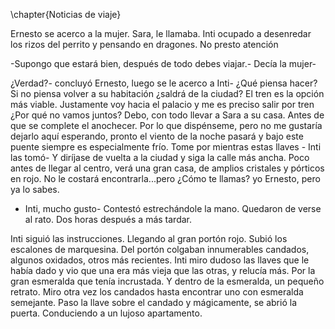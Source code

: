 \chapter{Noticias de viaje}

Ernesto se acerco a la mujer. Sara, le llamaba. Inti ocupado a desenredar los rizos del perrito y pensando en dragones. No presto atención

-Supongo que estará bien, después de todo debes viajar.- Decía la mujer-

¿Verdad?- concluyó Ernesto, luego se le acerco a Inti- ¿Qué piensa hacer? Si no piensa volver a su habitación ¿saldrá de la ciudad? El tren es la opción más viable. Justamente voy hacia el palacio y me es preciso salir por tren ¿Por qué no vamos juntos? Debo, con todo llevar a Sara a su casa. Antes de que se complete el anochecer. Por lo que dispénseme, pero no me gustaría dejarlo aquí esperando, pronto el viento de la noche pasará y bajo este puente siempre es especialmente frío. Tome por mientras estas llaves - Inti las tomó- Y diríjase de vuelta a la ciudad y siga la calle más ancha. Poco antes de llegar al centro, verá una gran casa, de amplios cristales y pórticos en rojo. No le costará encontrarla...pero ¿Cómo te llamas? yo Ernesto, pero ya lo sabes.

- Inti, mucho gusto- Contestó estrechándole la mano. Quedaron de verse al rato. Dos horas después a más tardar.

Inti siguió las instrucciones. Llegando al gran portón rojo. Subió los escalones de marquesina. Del portón colgaban innumerables candados, algunos oxidados, otros más recientes. Inti miro dudoso las llaves que le había dado y vio que una era más vieja que las otras, y relucía más. Por la gran esmeralda que tenía incrustada. Y dentro de la esmeralda, un pequeño retrato. Miro otra vez los candados hasta encontrar uno con esmeralda semejante. Paso la llave sobre el candado y mágicamente, se abrió la puerta. Conduciendo a un lujoso apartamento. 

